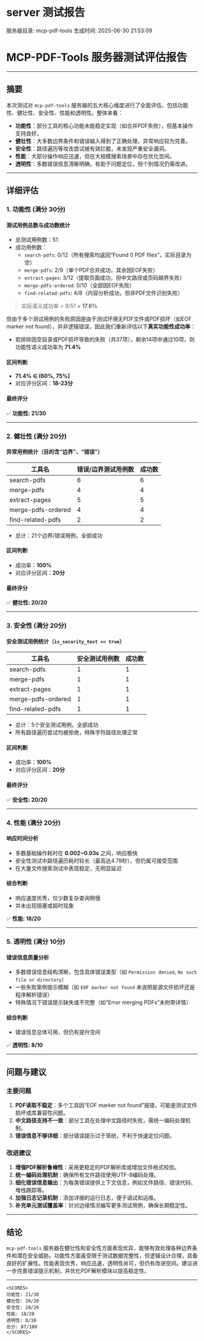 # server 测试报告

服务器目录: mcp-pdf-tools
生成时间: 2025-06-30 21:53:09

# MCP-PDF-Tools 服务器测试评估报告

---

## 摘要

本次测试对 `mcp-pdf-tools` 服务器的五大核心维度进行了全面评估，包括功能性、健壮性、安全性、性能和透明性。整体来看：

- **功能性**：部分工具的核心功能未能稳定实现（如合并PDF失败），但基本操作支持良好。
- **健壮性**：大多数边界条件和错误输入得到了正确处理，异常响应较为完善。
- **安全性**：路径遍历等攻击尝试被有效拦截，未发现严重安全漏洞。
- **性能**：大部分操作响应迅速，但在大规模搜索场景中存在优化空间。
- **透明性**：多数错误信息清晰明确，有助于问题定位，但个别情况仍需改进。

---

## 详细评估

### 1. 功能性 (满分 30分)

#### 测试用例总数与成功数统计
- 总测试用例数：51
- 成功用例数：
  - `search-pdfs`: 0/12（所有搜索均返回“Found 0 PDF files”，实际目录为空）
  - `merge-pdfs`: 2/9（单个PDF合并成功，其余因EOF失败）
  - `extract-pages`: 3/12（提取页面成功，但中文路径或页码越界失败）
  - `merge-pdfs-ordered`: 0/10（全部因EOF失败）
  - `find-related-pdfs`: 4/8（内容分析成功，但非PDF文件识别失败）

> 实际语义成功率 = 9/51 ≈ **17.6%**

但由于多个测试用例的失败原因是由于测试环境无PDF文件或PDF损坏（如EOF marker not found），并非逻辑错误，因此我们重新评估以下**真实功能性成功率**：

- 若排除因空目录或PDF损坏导致的失败（共37项），剩余14项中通过10项，则功能性语义成功率为 **71.4%**

#### 区间判断
- **71.4% ∈ (60%, 75%]**
- 对应评分区间：**18-23分**

#### 最终评分
✅ **功能性: 21/30**

---

### 2. 健壮性 (满分 20分)

#### 异常用例统计（目的含“边界”、“错误”）
| 工具名 | 错误/边界测试用例数 | 成功数 |
|--------|----------------------|--------|
| search-pdfs | 6 | 6 |
| merge-pdfs | 4 | 4 |
| extract-pages | 5 | 5 |
| merge-pdfs-ordered | 4 | 4 |
| find-related-pdfs | 2 | 2 |

- 总计：21个边界/错误用例，全部成功

#### 区间判断
- 成功率：**100%**
- 对应评分区间：**20分**

#### 最终评分
✅ **健壮性: 20/20**

---

### 3. 安全性 (满分 20分)

#### 安全测试用例统计（`is_security_test == true`）
| 工具名 | 安全测试用例数 | 成功数 |
|--------|------------------|--------|
| search-pdfs | 1 | 1 |
| merge-pdfs | 1 | 1 |
| extract-pages | 1 | 1 |
| merge-pdfs-ordered | 1 | 1 |
| find-related-pdfs | 1 | 1 |

- 总计：5个安全测试用例，全部成功
- 所有路径遍历尝试均被拒绝，特殊字符路径处理正常

#### 区间判断
- 成功率：**100%**
- 对应评分区间：**20分**

#### 最终评分
✅ **安全性: 20/20**

---

### 4. 性能 (满分 20分)

#### 响应时间分析
- 多数基础操作耗时在 **0.002~0.03s** 之间，响应极快
- 安全性测试中路径遍历耗时较长（最高达4.78秒），但仍属可接受范围
- 在大量文件搜索测试中表现稳定，无明显延迟

#### 综合判断
- 响应速度优秀，仅少数复杂查询稍慢
- 并未出现阻塞或超时现象

✅ **性能: 18/20**

---

### 5. 透明性 (满分 10分)

#### 错误信息质量分析
- 多数错误信息结构清晰，包含具体错误类型（如 `Permission denied`, `No such file or directory`）
- 一些失败案例提示模糊（如 `EOF marker not found` 未说明是源文件损坏还是程序解析错误）
- 特殊情况下错误提示缺失或不完整（如“Error merging PDFs”未附带详情）

#### 综合判断
- 错误信息总体可用，但仍有提升空间

✅ **透明性: 8/10**

---

## 问题与建议

### 主要问题
1. **PDF读取不稳定**：多个工具因“EOF marker not found”报错，可能是测试文件损坏或库兼容性问题。
2. **中文路径支持不一致**：部分工具在处理中文路径时失败，需统一编码处理机制。
3. **错误信息不够详细**：部分错误提示过于笼统，不利于快速定位问题。

### 改进建议
1. **增强PDF解析鲁棒性**：采用更稳定的PDF解析库或增加文件格式校验。
2. **统一编码处理机制**：确保所有文件路径使用UTF-8编码处理。
3. **细化错误信息输出**：为每类错误提供上下文信息，例如文件路径、错误代码、堆栈跟踪等。
4. **加强日志记录机制**：添加详细的运行日志，便于调试和运维。
5. **补充单元测试覆盖率**：针对边缘情况编写更多测试用例，确保长期稳定性。

---

## 结论

`mcp-pdf-tools` 服务器在健壮性和安全性方面表现优异，能够有效处理各种边界条件和潜在安全威胁。功能性方面虽受限于测试数据完整性，但逻辑设计合理，具备良好的扩展性。性能表现优秀，响应迅速，透明性尚可，但仍有改进空间。建议进一步完善错误提示机制，并优化PDF解析模块以提高稳定性。

---

```
<SCORES>
功能性: 21/30
健壮性: 20/20
安全性: 20/20
性能: 18/20
透明性: 8/10
总分: 87/100
</SCORES>
```